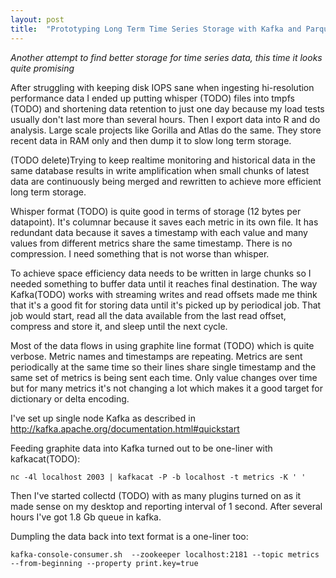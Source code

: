 ```yaml
---
layout: post
title:  "Prototyping Long Term Time Series Storage with Kafka and Parquet"
---
```


_Another attempt to find better storage for time series data, this time it looks quite promising_

After struggling with keeping disk IOPS sane when ingesting hi-resolution performance data I ended up putting whisper (TODO) files into tmpfs (TODO) and shortening data retention to just one day because my load tests usually don't last more than several hours. Then I export data into R and do analysis. Large scale projects like Gorilla and Atlas do the same. They store recent data in RAM only and then dump it to slow long term storage.

(TODO delete)Trying to keep realtime monitoring and historical data in the same database results in write amplification when small chunks of latest data are continuously being merged and rewritten to achieve more efficient long term storage.

Whisper format (TODO) is quite good in terms of storage (12 bytes per datapoint). It's columnar because it saves each metric in its own file. It has redundant data because it saves a timestamp with each value and many values from different metrics share the same timestamp. There is no compression. I need something that is not worse than whisper.

To achieve space efficiency data needs to be written in large chunks so I needed something to buffer data until it reaches final destination. The way Kafka(TODO) works with streaming writes and read offsets made me think that it's a good fit for storing data until it's picked up by periodical job. That job would start, read all the data available from the last read offset, compress and store it, and sleep until the next cycle.

Most of the data flows in using graphite line format (TODO) which is quite verbose. Metric names and timestamps are repeating. Metrics are sent periodically at the same time so their lines share single timestamp and the same set of metrics is being sent each time. Only value changes over time but for many metrics it's not changing a lot which makes it a good target for dictionary or delta encoding.

I've set up single node Kafka as described in http://kafka.apache.org/documentation.html#quickstart

Feeding graphite data into Kafka turned out to be one-liner with kafkacat(TODO):

    nc -4l localhost 2003 | kafkacat -P -b localhost -t metrics -K ' '

Then I've started collectd (TODO) with as many plugins turned on as it made sense on my desktop and reporting interval of 1 second. After several hours I've got 1.8 Gb queue in kafka.

Dumpling the data back into text format is a one-liner too:

    kafka-console-consumer.sh  --zookeeper localhost:2181 --topic metrics --from-beginning --property print.key=true
